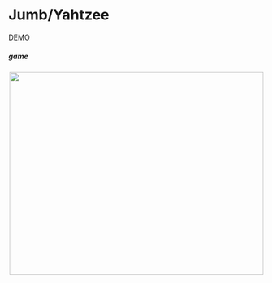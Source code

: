 # Jumb/Yahtzee

[DEMO](preska-jumb.netlify.app)

##### game

<p align="center">
  <img width="500" height="400" src="https://i.imgur.com/aFCOxyO.png">
</p>
